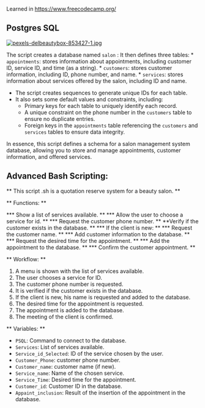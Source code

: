 Learned in https://www.freecodecamp.org/
## Postgres SQL

[![pexels-delbeautybox-853427-1.jpg](https://i.postimg.cc/Qdd4QQMq/pexels-delbeautybox-853427-1.jpg)](https://postimg.cc/JGS5mBZy)

The script creates a database named `salon` :
 It then defines three tables:
    * `appointments`: stores information about appointments, including customer ID, service ID, and time (as a string).
    * `customers`: stores customer information, including ID, phone number, and name.
    * `services`: stores information about services offered by the salon, including ID and name.
* The script creates sequences to generate unique IDs for each table.
* It also sets some default values and constraints, including:
    * Primary keys for each table to uniquely identify each record.
    * A unique constraint on the phone number in the `customers` table to ensure no duplicate entries.
    * Foreign keys in the `appointments` table referencing the `customers` and `services` tables to ensure data integrity.

In essence, this script defines a schema for a salon management system database, allowing you to store and manage appointments, customer information, and offered services.

## Advanced Bash Scripting: 

** This script .sh is a quotation reserve system for a beauty salon. **

** Functions: **

*** Show a list of services available. **
*** Allow the user to choose a service for id. **
*** Request the customer phone number. **
**Verify if the customer exists in the database. **
*** If the client is new: **
     *** Request the customer name. **
     *** Add customer information to the database. **
*** Request the desired time for the appointment. **
*** Add the appointment to the database. **
*** Confirm the customer appointment. **

** Workflow: **

1. A menu is shown with the list of services available.
2. The user chooses a service for ID.
3. The customer phone number is requested.
4. It is verified if the customer exists in the database.
5. If the client is new, his name is requested and added to the database.
6. The desired time for the appointment is requested.
7. The appointment is added to the database.
8. The meeting of the client is confirmed.

** Variables: **

* `PSQL`: Command to connect to the database.
* `Services`: List of services available.
* `Service_id_Selected`: ID of the service chosen by the user.
* `Customer_Phone`: customer phone number.
* `Customer_name`: customer name (if new).
* `Service_name`: Name of the chosen service.
* `Service_Time`: Desired time for the appointment.
* `Customer_id`: Customer ID in the database.
* `Appaint_inclusion`: Result of the insertion of the appointment in the database.
